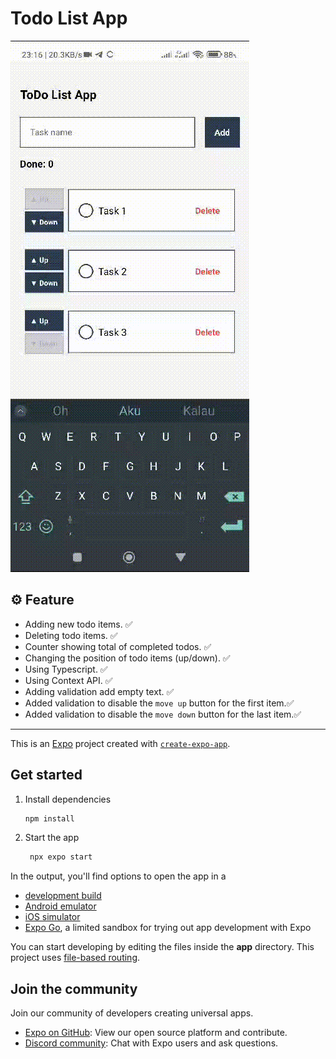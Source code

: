 # Todo List App 

![Gambar teks editor VS Code](./screen-recorded.gif)

## ⚙️ Feature

- Adding new todo items. ✅
- Deleting todo items. ✅
- Counter showing total of completed todos. ✅
- Changing the position of todo items (up/down). ✅
- Using Typescript. ✅
- Using Context API. ✅
- Adding validation add empty text. ✅
- Added validation to disable the `move up` button for the first item.✅
- Added validation to disable the `move down` button for the last item.✅

<hr>

This is an [Expo](https://expo.dev) project created with [`create-expo-app`](https://www.npmjs.com/package/create-expo-app).

## Get started

1. Install dependencies

   ```bash
   npm install
   ```

2. Start the app

   ```bash
    npx expo start
   ```

In the output, you'll find options to open the app in a

- [development build](https://docs.expo.dev/develop/development-builds/introduction/)
- [Android emulator](https://docs.expo.dev/workflow/android-studio-emulator/)
- [iOS simulator](https://docs.expo.dev/workflow/ios-simulator/)
- [Expo Go](https://expo.dev/go), a limited sandbox for trying out app development with Expo

You can start developing by editing the files inside the **app** directory. This project uses [file-based routing](https://docs.expo.dev/router/introduction).


## Join the community

Join our community of developers creating universal apps.

- [Expo on GitHub](https://github.com/expo/expo): View our open source platform and contribute.
- [Discord community](https://chat.expo.dev): Chat with Expo users and ask questions.
